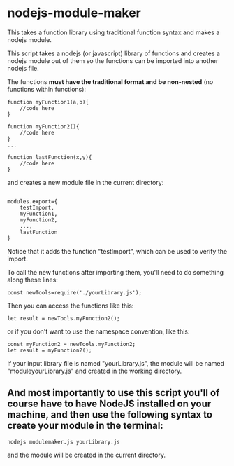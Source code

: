 # nodejs-module-maker
This takes a function library using traditional function syntax and makes a nodejs module.

This script takes a nodejs (or javascript) library of functions and creates a nodejs module out of them so the functions can be imported into another nodejs file.

The functions **must have the traditional format and be non-nested** (no functions within functions):

```
function myFunction1(a,b){
    //code here
}

function myFunction2(){
    //code here
}
...

function lastFunction(x,y){
    //code here
}
```

and creates a new module file in the current directory:

```

modules.export={
    testImport,
    myFunction1,
    myFunction2,
    ...,
    lastFunction
}
```
Notice that it adds the function "testImport", which can be used to verify the import.

To call the new functions after importing them, you'll need to do something along these lines:

```
const newTools=require('./yourLibrary.js');
```
Then you can access the functions like this:
```
let result = newTools.myFunction2();
```
or if you don't want to use the namespace convention, like this:
```
const myFunction2 = newTools.myFunction2;
let result = myFunction2();
```

If your input library file is named "yourLibrary.js", the module will be named "moduleyourLibrary.js" and created in the working directory.

## And most importantly to use this script you'll of course have to have NodeJS installed on your machine, and then use the following syntax to create your module in the terminal:

```
nodejs modulemaker.js yourLibrary.js
```
and the module will be created in the current directory.
